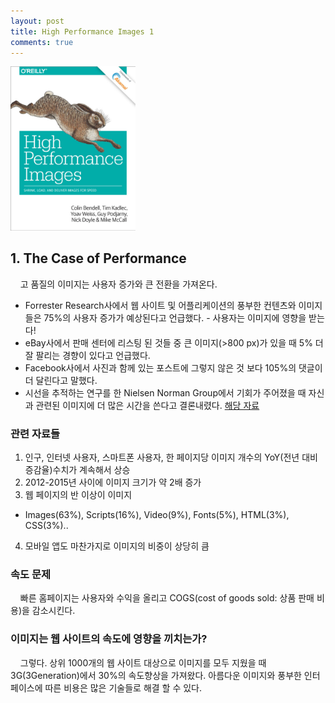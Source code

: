 ```yaml
---
layout: post
title: High Performance Images 1
comments: true
---
```

<img src="/images/HighPerformanceImages_book.png" alt="HighPerformanceImages" style="width: 200px; margin-left: auto; margin-right: auto; "/>
<br/>

## **1. The Case of Performance**

&nbsp;&nbsp;&nbsp; 고 품질의 이미지는 사용자 증가와 큰 전환을 가져온다.      

* Forrester Research사에서 웹 사이트 및 어플리케이션의 풍부한 컨텐츠와 이미지들은 75%의 사용자 증가가 예상된다고 언급했다. - 사용자는 이미지에 영향을 받는다!
* eBay사에서 판매 센터에 리스팅 된 것들 중 큰 이미지(>800 px)가 있을 때 5% 더 잘 팔리는 경향이 있다고 언급했다.
* Facebook사에서 사진과 함께 있는 포스트에 그렇지 않은 것 보다 105%의 댓글이 더 달린다고 말했다.
* 시선을 추적하는 연구를 한 Nielsen Norman Group에서 기회가 주어졌을 때 자신과 관련된 이미지에 더 많은 시간을 쓴다고 결론내렸다. [해당 자료](https://www.nngroup.com/articles/photos-as-web-content/)

### **관련 자료들**

1. 인구, 인터넷 사용자, 스마트폰 사용자, 한 페이지당 이미지 개수의 YoY(전년 대비 증감율)수치가 계속해서 상승
2. 2012-2015년 사이에 이미지 크기가 약 2배 증가
3. 웹 페이지의 반 이상이 이미지      
- Images(63%), Scripts(16%), Video(9%), Fonts(5%), HTML(3%), CSS(3%)..
4. 모바일 앱도 마찬가지로 이미지의 비중이 상당히 큼

### **속도 문제**
&nbsp;&nbsp;&nbsp; 빠른 홈페이지는 사용자와 수익을 올리고 COGS(cost of goods sold: 상품 판매 비용)을 감소시킨다.

### **이미지는 웹 사이트의 속도에 영향을 끼치는가?**
&nbsp;&nbsp;&nbsp; 그렇다. 상위 1000개의 웹 사이트 대상으로 이미지를 모두 지웠을 때 3G(3Generation)에서 30%의 속도향상을 가져왔다. 아름다운 이미지와 풍부한 인터페이스에 따른 비용은 많은 기술들로 해결 할 수 있다.
